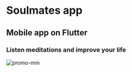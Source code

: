 # Soulmates app

## Mobile app on Flutter <img src="https://cdn.worldvectorlogo.com/logos/flutter-logo.svg" width="15" />
### Listen meditations and improve your life
![promo-min](https://user-images.githubusercontent.com/58935940/221559587-1cf84556-3569-4761-84cf-a5d397709a5f.png)




